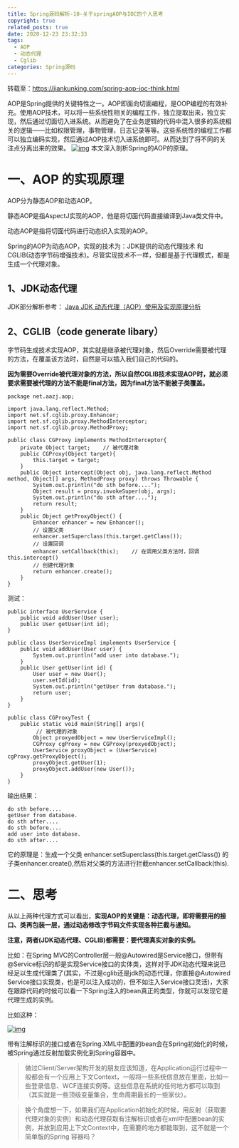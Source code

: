 ```yaml
---
title: Spring源码解析-10-关于springAOP与IOC的个人思考
copyright: true
related_posts: true
date: 2020-12-23 23:32:33
tags:
  - AOP
  - 动态代理
  - Cglib
categories: Spring源码
---
```



转载至：https://jiankunking.com/spring-aop-ioc-think.html


AOP是Spring提供的关键特性之一。AOP即面向切面编程，是OOP编程的有效补充。使用AOP技术，可以将一些系统性相关的编程工作，独立提取出来，独立实现，然后通过切面切入进系统。从而避免了在业务逻辑的代码中混入很多的系统相关的逻辑——比如权限管理，事物管理，日志记录等等。这些系统性的编程工作都可以独立编码实现，然后通过AOP技术切入进系统即可。从而达到了将不同的关注点分离出来的效果。
[![img](https://jiankunking.com/images/spring-jdk-aop-think/AOP%E7%A4%BA%E6%84%8F.png)](https://jiankunking.com/images/spring-jdk-aop-think/AOP示意.png)
本文深入剖析Spring的AOP的原理。

# 一、AOP 的实现原理

AOP分为静态AOP和动态AOP。

静态AOP是指AspectJ实现的AOP，他是将切面代码直接编译到Java类文件中。

动态AOP是指将切面代码进行动态织入实现的AOP。

Spring的AOP为动态AOP，实现的技术为：JDK提供的动态代理技术 和 CGLIB(动态字节码增强技术)。尽管实现技术不一样，但都是基于代理模式，都是生成一个代理对象。

## 1、JDK动态代理

JDK部分解析参考：
[Java JDK 动态代理（AOP）使用及实现原理分析](https://www.jiankunking.com/java-jdk-aop.html)

## 2、CGLIB（code generate libary）

字节码生成技术实现AOP，其实就是继承被代理对象，然后Override需要被代理的方法，在覆盖该方法时，自然是可以插入我们自己的代码的。

**因为需要Override被代理对象的方法，所以自然CGLIB技术实现AOP时，就必须要求需要被代理的方法不能是final方法，因为final方法不能被子类覆盖。**

```
package net.aazj.aop;

import java.lang.reflect.Method;
import net.sf.cglib.proxy.Enhancer;
import net.sf.cglib.proxy.MethodInterceptor;
import net.sf.cglib.proxy.MethodProxy;

public class CGProxy implements MethodInterceptor{
    private Object target;    // 被代理对象
    public CGProxy(Object target){
        this.target = target;
    }
    public Object intercept(Object obj, java.lang.reflect.Method method, Object[] args, MethodProxy proxy) throws Throwable {
        System.out.println("do sth before....");
        Object result = proxy.invokeSuper(obj, args);
        System.out.println("do sth after....");
        return result;
    }
    public Object getProxyObject() {
        Enhancer enhancer = new Enhancer();
        // 设置父类
        enhancer.setSuperclass(this.target.getClass());    
        // 设置回调
        enhancer.setCallback(this);    // 在调用父类方法时，回调 this.intercept()
        // 创建代理对象
        return enhancer.create();
    }
}
```

测试：

```
public interface UserService {
    public void addUser(User user);
    public User getUser(int id);
}

public class UserServiceImpl implements UserService {
    public void addUser(User user) {
        System.out.println("add user into database.");
    }
    public User getUser(int id) {
        User user = new User();
        user.setId(id);
        System.out.println("getUser from database.");
        return user;
    }
}

public class CGProxyTest {
    public static void main(String[] args){
         // 被代理的对象
        Object proxyedObject = new UserServiceImpl();   
        CGProxy cgProxy = new CGProxy(proxyedObject);
        UserService proxyObject = (UserService) cgProxy.getProxyObject();
        proxyObject.getUser(1);
        proxyObject.addUser(new User());
    }
}
```

输出结果：

```
do sth before....
getUser from database.
do sth after....
do sth before....
add user into database.
do sth after....
```

它的原理是：生成一个父类
enhancer.setSuperclass(this.target.getClass())
的子类enhancer.create(),然后对父类的方法进行拦截enhancer.setCallback(this).

# 二、思考

从以上两种代理方式可以看出，**实现AOP的关键是：动态代理，即将需要用的接口、类再包装一层，通过动态修改字节码文件实现各种拦截与通知。**

**注意，两者(JDK动态代理、CGLIB)都需要：要代理真实对象的实例。**

比如：在Spring MVC的Controller层一般@Autowired是Service接口，但带有@Service标识的却是实现Service接口的实体类，这样对于JDK动态代理来说已经足以生成代理类了(其实，不过是cglib还是jdk的动态代理，你直接@Autowired Service接口实现类，也是可以注入成功的，但不如注入Service接口灵活)，大家在跟踪代码的时候可以看一下Spring注入的bean真正的类型，你就可以发现它是代理生成的实例。

比如这种：

[![img](https://jiankunking.com/images/spring-jdk-aop-think/%E5%8A%A8%E6%80%81%E4%BB%A3%E7%90%86%E5%AF%B9%E8%B1%A1%E7%B1%BB%E5%9E%8B.png)](https://jiankunking.com/images/spring-jdk-aop-think/动态代理对象类型.png)

带有注解标识的接口或者在Spring.XML中配置的bean会在Spring初始化的时候，被Spring通过反射加载实例化到Spring容器中。

> 做过Client/Server架构开发的朋友应该知道，在Application运行过程中一般都会有一个应用上下文Context，一般将一些系统信息放在里面，比如一些登录信息、WCF连接实例等。这些信息在系统的任何地方都可以取到（其实就是一些顶级变量集合，生命周期最长的一些家伙）。

> 换个角度想一下，如果我们在Application初始化的时候，用反射（获取要代理对象的实例）和动态代理获取有注解标识或者在xml中配置bean的实例，并放到应用上下文Context中，在需要的地方都能取到，这不就是一个简单版的Spring 容器吗？